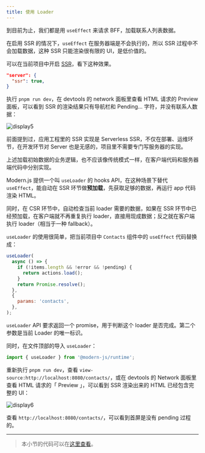 ```yaml
---
title: ​使用 Loader
---
```


到目前为止，我们都是用 `useEffect` 来请求 BFF，加载联系人列表数据。

在启用 SSR 的情况下，`useEffect` 在服务器端是不会执行的，所以 SSR 过程中不会加载数据，这种 SSR 只能渲染很有限的 UI，是低价值的。

可以在当前项目中开启 [SSR](docs/apis/config/server/ssr)，看下这种效果。

```json
"server": {
  "ssr": true,
}
```

执行 `pnpm run dev`，在 devtools 的 network 面板里查看 HTML 请求的 Preview 面板，可以看到 SSR 的渲染结果只有导航栏和 Pending... 字符，并没有联系人数据：

![display5](https://lf3-static.bytednsdoc.com/obj/eden-cn/aphqeh7uhohpquloj/modern-js/docs/11/display5.png)

前面提到过，应用工程里的 SSR 实现是 Serverless SSR，不仅在部署、运维环节，在开发环节对 Server 也是无感的，项目里不需要专门写服务器的实现。

上述加载初始数据的业务逻辑，也不应该像传统模式一样，在客户端代码和服务器端代码中分别实现。

Modern.js 提供一个叫 `useLoader` 的 hooks API，在这种场景下替代 `useEffect`，能自动在 SSR 环节做**预加载**，先获取足够的数据，再运行 app 代码渲染 HTML。

同时，在 CSR 环节中，自动检查当前 loader 需要的数据，如果在 SSR 环节中已经预加载，在客户端就不再重复执行 loader，直接用现成数据；反之就在客户端执行 loader（相当于一种 fallback）。

`useLoader` 的使用很简单，把当前项目中 `Contacts` 组件中的 `useEffect` 代码替换成：

```js
useLoader(
  async () => {
    if (!items.length && !error && !pending) {
      return actions.load();
    }
    return Promise.resolve();
  },
  {
    params: 'contacts',
  },
);
```

`useLoader` API 要求返回一个 promise，用于判断这个 loader 是否完成。第二个参数是当前 Loader 的唯一标识。

同时，在文件顶部的导入 `useLoader`：

```js
import { useLoader } from '@modern-js/runtime';
```

重新执行 `pnpm run dev`，查看 `view-source:http://localhost:8080/contacts/`，或在 devtools 的 Network 面板里查看 HTML 请求的「 Preview 」，可以看到 SSR 渲染出来的 HTML 已经包含完整的 UI：

![display6](https://lf3-static.bytednsdoc.com/obj/eden-cn/aphqeh7uhohpquloj/modern-js/docs/11/display6.png)

查看 `http://localhost:8080/contacts/`，可以看到首屏是没有 pending 过程的。

---

> 本小节的代码可以在[这里查看](https://github.com/modern-js-dev/modern-js-examples/tree/main/tutorials/c11/hello-modern-3)。
